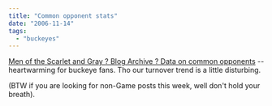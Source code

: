 ```yaml
---
title: "Common opponent stats"
date: "2006-11-14"
tags: 
  - "buckeyes"
---
```


[Men of the Scarlet and Gray ? Blog Archive ? Data on common opponents](http://menofthescarletandgray.com/2006/11/14/data-on-common-opponents/ "Men of the Scarlet and Gray ? Blog Archive ? Data on common opponents") -- heartwarming for buckeye fans. Tho our turnover trend is a little disturbing.

(BTW if you are looking for non-Game posts this week, well don't hold your breath).

